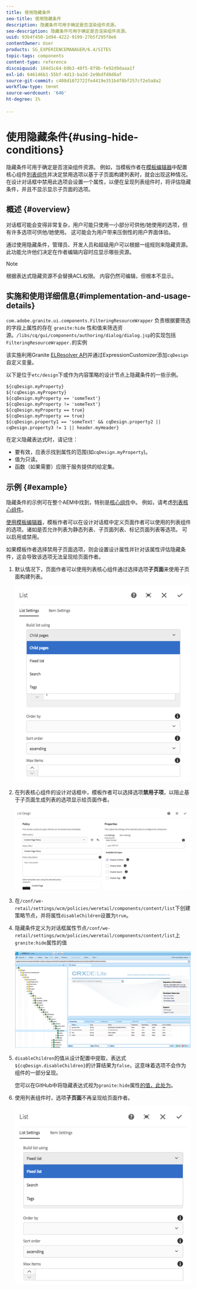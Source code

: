 ```yaml
---
title: 使用隐藏条件
seo-title: 使用隐藏条件
description: 隐藏条件可用于确定是否渲染组件资源。
seo-description: 隐藏条件可用于确定是否渲染组件资源。
uuid: 93b4f450-1d94-4222-9199-27b5f295f8e6
contentOwner: User
products: SG_EXPERIENCEMANAGER/6.4/SITES
topic-tags: components
content-type: reference
discoiquuid: 104d1c64-b9b3-40f5-8f9b-fe92d9daaa1f
exl-id: 646146b1-55bf-4d13-ba3d-2e9bdfd8d8af
source-git-commit: c408d1072722fe4419e351b4f8bf257cf2e5a8a2
workflow-type: tm+mt
source-wordcount: '646'
ht-degree: 1%

---
```


# 使用隐藏条件{#using-hide-conditions}

隐藏条件可用于确定是否渲染组件资源。 例如，当模板作者在[模板编辑器](/help/sites-authoring/templates.md)中配置核心组件[列表组件](https://helpx.adobe.com/experience-manager/core-components/using/list.html)并决定禁用选项以基于子页面构建列表时，就会出现这种情况。 在设计对话框中禁用此选项会设置一个属性，以便在呈现列表组件时，将评估隐藏条件，并且不显示显示子页面的选项。

## 概述 {#overview}

对话框可能会变得非常复杂，用户可能只使用一小部分可供他/她使用的选项，但有许多选项可供他/她使用。 这可能会为用户带来压倒性的用户界面体验。

通过使用隐藏条件，管理员、开发人员和超级用户可以根据一组规则来隐藏资源。 此功能允许他们决定在作者编辑内容时应显示哪些资源。

>[!NOTE]
>
>根据表达式隐藏资源不会替换ACL权限。 内容仍然可编辑，但根本不显示。

## 实施和使用详细信息{#implementation-and-usage-details}

`com.adobe.granite.ui.components.FilteringResourceWrapper` 负责根据要筛选的字段上属性的存在 `granite:hide` 性和值来筛选资源。`/libs/cq/gui/components/authoring/dialog/dialog.jsp`的实现包括`FilteringResourceWrapper.`的实例

该实施利用Granite [ELResolver API](https://helpx.adobe.com/experience-manager/6-4/sites/developing/using/reference-materials/granite-ui/api/jcr_root/libs/granite/ui/docs/server/el.html)并通过ExpressionCustomizer添加`cqDesign`自定义变量。

以下是位于`etc/design`下或作为内容策略的设计节点上隐藏条件的一些示例。

```
${cqDesign.myProperty}
${!cqDesign.myProperty}
${cqDesign.myProperty == 'someText'}
${cqDesign.myProperty != 'someText'}
${cqDesign.myProperty == true}
${cqDesign.myProperty == true}
${cqDesign.property1 == 'someText' && cqDesign.property2 || cqDesign.property3 != 1 || header.myHeader}
```

在定义隐藏表达式时，请记住：

* 要有效，应表示找到属性的范围(如`cqDesign.myProperty`)。
* 值为只读。
* 函数（如果需要）应限于服务提供的给定集。

## 示例 {#example}

隐藏条件的示例可在整个AEM中找到，特别是[核心组件](https://docs.adobe.com/content/help/zh-Hans/experience-manager-core-components/using/introduction.html)中。 例如，请考虑[列表核心组件](https://helpx.adobe.com/experience-manager/core-components/using/list.html)。

[使用模板编辑器](/help/sites-authoring/templates.md)，模板作者可以在设计对话框中定义页面作者可以使用的列表组件的选项。诸如是否允许列表为静态列表、子页面列表、标记页面列表等选项。 可以启用或禁用。

如果模板作者选择禁用子页面选项，则会设置设计属性并针对该属性评估隐藏条件，这会导致该选项无法呈现给页面作者。

1. 默认情况下，页面作者可以使用列表核心组件通过选择选项&#x200B;**子页面**&#x200B;来使用子页面构建列表。

   ![chlimage_1-218](assets/chlimage_1-218.png)

1. 在列表核心组件的设计对话框中，模板作者可以选择选项&#x200B;**禁用子项**，以阻止基于子页面生成列表的选项显示给页面作者。

   ![chlimage_1-219](assets/chlimage_1-219.png)

1. 在`/conf/we-retail/settings/wcm/policies/weretail/components/content/list`下创建策略节点，并将属性`disableChildren`设置为`true`。
1. 隐藏条件定义为对话框属性节点`/conf/we-retail/settings/wcm/policies/weretail/components/content/list`上`granite:hide`属性的值

   ![chlimage_1-220](assets/chlimage_1-220.png)

1. `disableChildren`的值从设计配置中提取，表达式`${cqDesign.disableChildren}`的计算结果为`false`，这意味着选项不会作为组件的一部分呈现。

   您可以在GitHub中将隐藏表达式视为`granite:hide`属性[的值，此处为](https://github.com/Adobe-Marketing-Cloud/aem-core-wcm-components/blob/master/content/src/content/jcr_root/apps/core/wcm/components/list/v1/list/_cq_dialog/.content.xml#L40)。

1. 使用列表组件时，选项&#x200B;**子页面**&#x200B;不再呈现给页面作者。

   ![chlimage_1-221](assets/chlimage_1-221.png)
